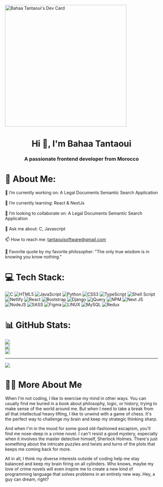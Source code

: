 <a href="https://app.daily.dev/V-Code"><img src="https://api.daily.dev/devcards/884e4a73ed634b60b9c1cc9c268fd802.png?r=gxz" width="400" alt="Bahaa Tantaoui's Dev Card"/></a>

<h1 align="center">Hi 👋, I'm Bahaa Tantaoui</h1>
<h3 align="center">A passionate frontend developer from Morocco</h3>

# 💫 About Me:
🔭 I’m currently working on: A Legal Documents Semantic Search Application<br><br>🌱 I’m currently learning: React & NextJs<br><br>👯 I’m looking to collaborate on: A Legal Documents Semantic Search Application<br><br>💬 Ask me about:  C, Javascript<br><br>📫 How to reach me: tantaouisoftware@gmail.com
<br><br>🍁 Favorite quote by my favorite philosopher: "The only true wisdom is in knowing you know nothing."


# 💻 Tech Stack:
![C](https://img.shields.io/badge/c-%2300599C.svg?style=for-the-badge&logo=c&logoColor=white) ![HTML5](https://img.shields.io/badge/html5-%23E34F26.svg?style=for-the-badge&logo=html5&logoColor=white) ![JavaScript](https://img.shields.io/badge/javascript-%23323330.svg?style=for-the-badge&logo=javascript&logoColor=%23F7DF1E) ![Python](https://img.shields.io/badge/python-3670A0?style=for-the-badge&logo=python&logoColor=ffdd54) ![CSS3](https://img.shields.io/badge/css3-%231572B6.svg?style=for-the-badge&logo=css3&logoColor=white) ![TypeScript](https://img.shields.io/badge/typescript-%23007ACC.svg?style=for-the-badge&logo=typescript&logoColor=white) ![Shell Script](https://img.shields.io/badge/shell_script-%23121011.svg?style=for-the-badge&logo=gnu-bash&logoColor=white) ![Netlify](https://img.shields.io/badge/netlify-%23000000.svg?style=for-the-badge&logo=netlify&logoColor=#00C7B7) ![React](https://img.shields.io/badge/react-%2320232a.svg?style=for-the-badge&logo=react&logoColor=%2361DAFB) ![Bootstrap](https://img.shields.io/badge/bootstrap-%23563D7C.svg?style=for-the-badge&logo=bootstrap&logoColor=white) ![Django](https://img.shields.io/badge/django-%23092E20.svg?style=for-the-badge&logo=django&logoColor=white) ![jQuery](https://img.shields.io/badge/jquery-%230769AD.svg?style=for-the-badge&logo=jquery&logoColor=white) ![NPM](https://img.shields.io/badge/NPM-%23000000.svg?style=for-the-badge&logo=npm&logoColor=white) ![Next JS](https://img.shields.io/badge/Next-black?style=for-the-badge&logo=next.js&logoColor=white) ![NodeJS](https://img.shields.io/badge/node.js-6DA55F?style=for-the-badge&logo=node.js&logoColor=white) ![SASS](https://img.shields.io/badge/SASS-hotpink.svg?style=for-the-badge&logo=SASS&logoColor=white) 	![Figma](https://img.shields.io/badge/figma-%23F24E1E.svg?style=for-the-badge&logo=figma&logoColor=white) ![LINUX](https://img.shields.io/badge/Linux-FCC624?style=for-the-badge&logo=linux&logoColor=black) ![MySQL](https://img.shields.io/badge/mysql-%2300f.svg?style=for-the-badge&logo=mysql&logoColor=white) ![Redux](https://img.shields.io/badge/redux-%23593d88.svg?style=for-the-badge&logo=redux&logoColor=white)
# 📊 GitHub Stats:
![](https://github-readme-stats.vercel.app/api?username=01010110-Code&theme=react&hide_border=true&include_all_commits=false&count_private=false)<br/>
![](https://github-readme-streak-stats.herokuapp.com/?user=01010110-Code&theme=react&hide_border=true)<br/>
![](https://github-readme-stats.vercel.app/api/top-langs/?username=01010110-Code&theme=react&hide_border=true&include_all_commits=false&count_private=false&layout=compact)

---
[![](https://visitcount.itsvg.in/api?id=01010110-Code&icon=0&color=0)](https://visitcount.itsvg.in)

# 🕵️‍♂️ More About Me 
When I'm not coding, I like to exercise my mind in other ways. You can usually find me buried in a book about philosophy, logic, or history, trying to make sense of the world around me. But when I need to take a break from all that intellectual heavy lifting, I like to unwind with a game of chess. It's the perfect way to challenge my brain and keep my strategic thinking sharp.

And when I'm in the mood for some good old-fashioned escapism, you'll find me nose-deep in a crime novel. I can't resist a good mystery, especially when it involves the master detective himself, Sherlock Holmes. There's just something about the intricate puzzles and twists and turns of the plots that keeps me coming back for more.

All in all, I think my diverse interests outside of coding help me stay balanced and keep my brain firing on all cylinders. Who knows, maybe my love of crime novels will even inspire me to create a new kind of programming language that solves problems in an entirely new way. Hey, a guy can dream, right?
